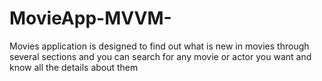 # MovieApp-MVVM-
Movies application is designed to find out what is new in movies through several sections and you can search for any movie or actor you want and know all the details about them
